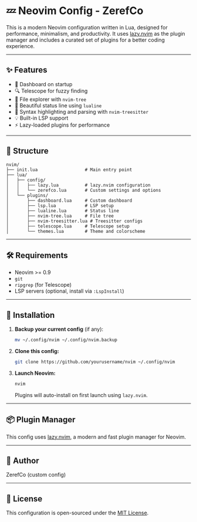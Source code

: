 # 💤 Neovim Config - ZerefCo

This is a modern Neovim configuration written in Lua, designed for performance, minimalism, and productivity. It uses [lazy.nvim](https://github.com/folke/lazy.nvim) as the plugin manager and includes a curated set of plugins for a better coding experience.

---

## ✨ Features

- 🌈 Dashboard on startup
- 🔍 Telescope for fuzzy finding
- 📂 File explorer with `nvim-tree`
- 🎨 Beautiful status line using `lualine`
- 🌳 Syntax highlighting and parsing with `nvim-treesitter`
- 💡 Built-in LSP support
- ⚡ Lazy-loaded plugins for performance

---

## 📁 Structure

```
nvim/
├── init.lua                  # Main entry point
├── lua/
│   ├── config/
│   │   ├── lazy.lua          # lazy.nvim configuration
│   │   └── zerefco.lua       # Custom settings and options
│   └── plugins/
│       ├── dashboard.lua     # Custom dashboard
│       ├── lsp.lua           # LSP setup
│       ├── lualine.lua       # Status line
│       ├── nvim-tree.lua     # File tree
│       ├── nvim-treesitter.lua # Treesitter configs
│       ├── telescope.lua     # Telescope setup
│       └── themes.lua        # Theme and colorscheme
```

---

## 🛠 Requirements

- Neovim >= 0.9
- `git`
- `ripgrep` (for Telescope)
- LSP servers (optional, install via `:LspInstall`)

---

## 🚀 Installation

1. **Backup your current config** (if any):

   ```bash
   mv ~/.config/nvim ~/.config/nvim.backup
   ```

2. **Clone this config:**

   ```bash
   git clone https://github.com/yourusername/nvim ~/.config/nvim
   ```

3. **Launch Neovim:**

   ```bash
   nvim
   ```

   Plugins will auto-install on first launch using `lazy.nvim`.

---

## 📦 Plugin Manager

This config uses [lazy.nvim](https://github.com/folke/lazy.nvim), a modern and fast plugin manager for Neovim.

---

## 👤 Author

ZerefCo (custom config)

---

## 📄 License

This configuration is open-sourced under the [MIT License](LICENSE).

